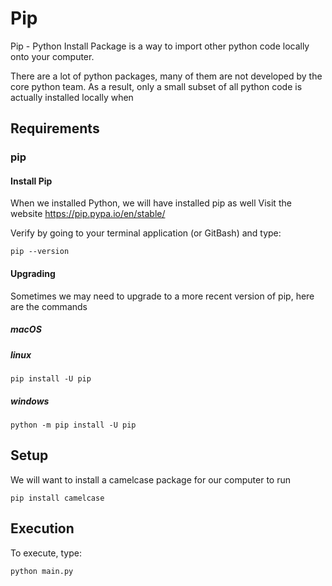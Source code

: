 
# Pip
Pip - Python Install Package is a way to import other python code locally onto your computer.

There are a lot of python packages, many of them are not developed by the core python team. As a result, only a small subset of all python code is actually installed locally when

## Requirements
### pip

#### Install Pip
When we installed Python, we will have installed pip as well
Visit the website
https://pip.pypa.io/en/stable/

Verify by going to your terminal application (or GitBash) and type:
```
pip --version
```

#### Upgrading
Sometimes we may need to upgrade to a more recent version of pip, here are the commands

##### macOS
##### linux
```
pip install -U pip
```

##### windows
```
python -m pip install -U pip
```

## Setup
We will want to install a camelcase package for our computer to run
```
pip install camelcase
```

## Execution
To execute, type:
```
python main.py
```
